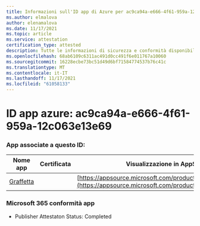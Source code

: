 ```yaml
---
title: Informazioni sull'ID app di Azure per ac9ca94a-e666-4f61-959a-12c063e13e69
ms.author: elmalova
author: elenamalova
ms.date: 11/17/2021
ms.topic: article
ms.service: attestation
certification_type: attested
description: Tutte le informazioni di sicurezza e conformità disponibili per ac9ca94a-e666-4f61-959a-12c063e13e69.
ms.openlocfilehash: 68ab6109c6311ac491d0cc491f6e011767a10060
ms.sourcegitcommit: 16228ecbe73bc51d49d6bf71584774537b76c41c
ms.translationtype: MT
ms.contentlocale: it-IT
ms.lasthandoff: 11/17/2021
ms.locfileid: "61058133"
---
```

# <a name="azure-app-id-ac9ca94a-e666-4f61-959a-12c063e13e69"></a>ID app azure: ac9ca94a-e666-4f61-959a-12c063e13e69


### <a name="apps-associated-with-this-id"></a>App associate a questo ID:
| **Nome app** | **Certificata** | **Visualizzazione in AppSource** |
|--------------|---------------|-----------------------|
| [Graffetta](https://docs.microsoft.com/microsoft-365-app-certification/forward/WA200003281) |  | [https://appsource.microsoft.com/product/office/WA200003281](https://appsource.microsoft.com/product/office/WA200003281) |

### <a name="microsoft-365-app-compliance-status"></a>Microsoft 365 conformità app
- Publisher Attestaton Status: Completed
